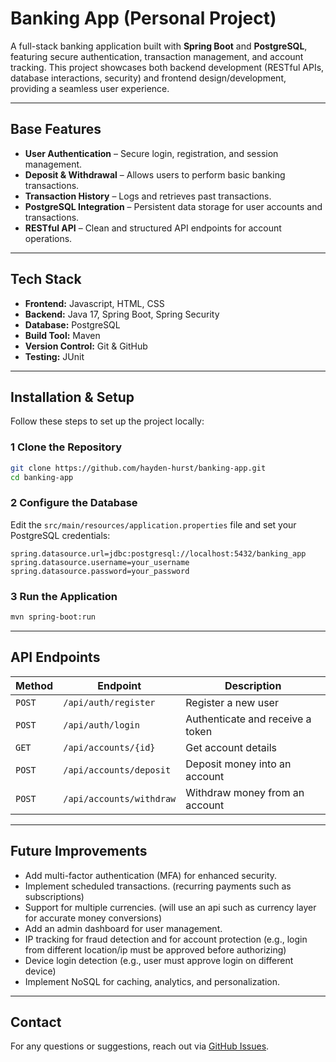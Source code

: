 # Banking App (Personal Project)

A full-stack banking application built with **Spring Boot** and **PostgreSQL**, featuring secure authentication, transaction management, and account tracking. This project showcases both backend development (RESTful APIs, database interactions, security) and frontend design/development, providing a seamless user experience.

---

## Base Features

- **User Authentication** – Secure login, registration, and session management.  
- **Deposit & Withdrawal** – Allows users to perform basic banking transactions.  
- **Transaction History** – Logs and retrieves past transactions.  
- **PostgreSQL Integration** – Persistent data storage for user accounts and transactions.  
- **RESTful API** – Clean and structured API endpoints for account operations.  

---

## Tech Stack

- **Frontend:** Javascript, HTML, CSS
- **Backend:** Java 17, Spring Boot, Spring Security
- **Database:** PostgreSQL
- **Build Tool:** Maven
- **Version Control:** Git & GitHub
- **Testing:** JUnit

---

## Installation & Setup

Follow these steps to set up the project locally:

### **1** Clone the Repository
```sh
git clone https://github.com/hayden-hurst/banking-app.git
cd banking-app
```

### **2** Configure the Database
Edit the `src/main/resources/application.properties` file and set your PostgreSQL credentials:
```properties
spring.datasource.url=jdbc:postgresql://localhost:5432/banking_app
spring.datasource.username=your_username
spring.datasource.password=your_password
```

### **3** Run the Application
```sh
mvn spring-boot:run
```

---

## API Endpoints

| Method | Endpoint | Description |
|--------|---------|------------|
| `POST` | `/api/auth/register` | Register a new user |
| `POST` | `/api/auth/login` | Authenticate and receive a token |
| `GET` | `/api/accounts/{id}` | Get account details |
| `POST` | `/api/accounts/deposit` | Deposit money into an account |
| `POST` | `/api/accounts/withdraw` | Withdraw money from an account |

---

## Future Improvements

- Add multi-factor authentication (MFA) for enhanced security.  
- Implement scheduled transactions.  (recurring payments such as subscriptions)
- Support for multiple currencies. (will use an api such as currency layer for accurate money conversions)
- Add an admin dashboard for user management.
- IP tracking for fraud detection and for account protection (e.g., login from different location/ip must be approved before authorizing)
- Device login detection (e.g., user must approve login on different device)
- Implement NoSQL for caching, analytics, and personalization.

---

## Contact

For any questions or suggestions, reach out via [GitHub Issues](https://github.com/hayden-hurst/banking-app/issues).

